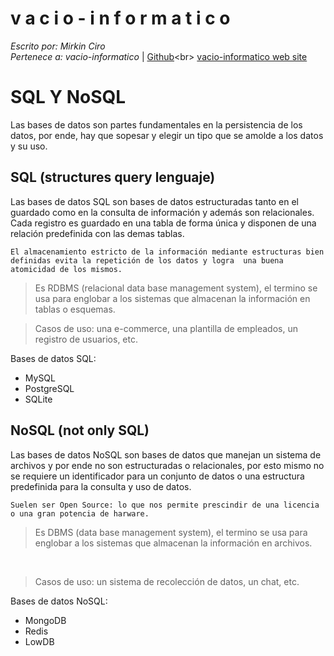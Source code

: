 v a c i o - i n f o r m a t i c o
====
*Escrito por: Mirkin Ciro* <br>
*Pertenece a: vacio-informatico* | [Github]("https://github.com/vacio-informatico/")<br>
[vacio-informatico web site]("https://vacio-informatico.github.io/v-i/")

# SQL Y NoSQL
Las bases de datos son partes fundamentales en la persistencia de los datos, por ende, hay que sopesar y elegir un tipo que se amolde a los datos y su uso. 


## SQL (structures query lenguaje) 

Las bases de datos SQL son bases de datos estructuradas tanto en el guardado como en la consulta de información y además son relacionales. Cada registro es guardado en una tabla de forma única y disponen de una relación predefinida con las demas tablas. 

	El almacenamiento estricto de la información mediante estructuras bien definidas evita la repetición de los datos y logra  una buena atomicidad de los mismos. 


> Es RDBMS (relacional data base management system), el termino se usa para englobar a los sistemas que almacenan la información en tablas o esquemas. 

> Casos de uso: una e-commerce, una plantilla de empleados, un registro de usuarios, etc. 

Bases de datos SQL: 
<ul> 
	<li>MySQL</li> 
	<li>PostgreSQL</li> 
	<li>SQLite</li> 
</ul> 

## NoSQL (not only SQL) 

Las bases de datos NoSQL son bases de datos que manejan un sistema de archivos y por ende no son estructuradas o relacionales, por esto mismo no se requiere un identificador para un conjunto de datos o una estructura predefinida para la consulta y uso de datos. 

	Suelen ser Open Source: lo que nos permite prescindir de una licencia o una gran potencia de harware. 

> Es DBMS (data base management system), el termino se usa para englobar a los sistemas que almacenan la información en archivos. 
<br> 

> Casos de uso: un sistema de recolección de datos, un chat, etc. 

Bases de datos NoSQL: 
<ul> 
	<li>MongoDB</li> 
	<li>Redis</li> 
	<li>LowDB</li> 
</ul> 
 